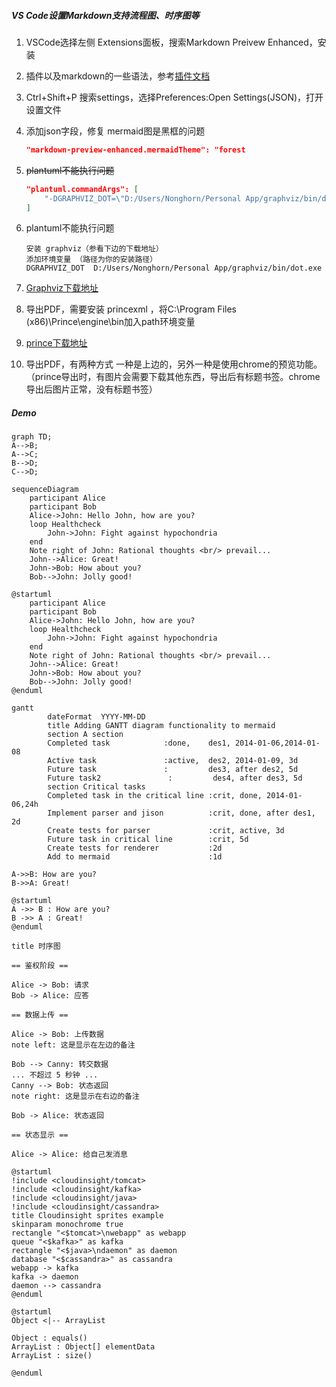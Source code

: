 ##### VS Code设置Markdown支持流程图、时序图等

1. VSCode选择左侧 Extensions面板，搜索Markdown Preivew Enhanced，安装

2. 插件以及markdown的一些语法，参考[插件文档](<https://shd101wyy.github.io/markdown-preview-enhanced/#/zh-cn/>)

3. Ctrl+Shift+P 搜索settings，选择Preferences:Open Settings(JSON)，打开设置文件

4. 添加json字段，修复 mermaid图是黑框的问题

   ```json
   "markdown-preview-enhanced.mermaidTheme": "forest
   ```

   

5. ~~plantuml不能执行问题~~ 

   ```json
   "plantuml.commandArgs": [
       "-DGRAPHVIZ_DOT=\"D:/Users/Nonghorn/Personal App/graphviz/bin/dot.exe\"",
   ]
   ```

6. plantuml不能执行问题

   ```
   安装 graphviz（参看下边的下载地址）
   添加环境变量 （路径为你的安装路径）
   DGRAPHVIZ_DOT  D:/Users/Nonghorn/Personal App/graphviz/bin/dot.exe
   ```

   

7. [Graphviz下载地址](<https://graphviz.gitlab.io/_pages/Download/Download_windows.html>)

8. 导出PDF，需要安装 princexml ，将C:\Program Files (x86)\Prince\engine\bin加入path环境变量

9. [prince下载地址](<https://www.princexml.com/download/>)

10. 导出PDF，有两种方式 一种是上边的，另外一种是使用chrome的预览功能。（prince导出时，有图片会需要下载其他东西，导出后有标题书签。chrome导出后图片正常，没有标题书签）



##### Demo

```mermaid
graph TD;
A-->B;
A-->C;
B-->D;
C-->D;
```


```mermaid 
sequenceDiagram
    participant Alice
    participant Bob
    Alice->John: Hello John, how are you?
    loop Healthcheck
        John->John: Fight against hypochondria
    end
    Note right of John: Rational thoughts <br/> prevail...
    John-->Alice: Great!
    John->Bob: How about you?
    Bob-->John: Jolly good!
```

```puml
@startuml
    participant Alice
    participant Bob
    Alice->John: Hello John, how are you?
    loop Healthcheck
        John->John: Fight against hypochondria
    end
    Note right of John: Rational thoughts <br/> prevail...
    John-->Alice: Great!
    John->Bob: How about you?
    Bob-->John: Jolly good!
@enduml
```

```mermaid
gantt
        dateFormat  YYYY-MM-DD
        title Adding GANTT diagram functionality to mermaid
        section A section
        Completed task            :done,    des1, 2014-01-06,2014-01-08
        Active task               :active,  des2, 2014-01-09, 3d
        Future task               :         des3, after des2, 5d
        Future task2               :         des4, after des3, 5d
        section Critical tasks
        Completed task in the critical line :crit, done, 2014-01-06,24h
        Implement parser and jison          :crit, done, after des1, 2d
        Create tests for parser             :crit, active, 3d
        Future task in critical line        :crit, 5d
        Create tests for renderer           :2d
        Add to mermaid                      :1d

```


```sequence {{theme="hand"}}
A->>B: How are you?
B->>A: Great!
```

```puml
@startuml
A ->> B : How are you?
B ->> A : Great!
@enduml
```


```puml
title 时序图

== 鉴权阶段 ==

Alice -> Bob: 请求
Bob -> Alice: 应答

== 数据上传 ==

Alice -> Bob: 上传数据
note left: 这是显示在左边的备注

Bob --> Canny: 转交数据
... 不超过 5 秒钟 ...
Canny --> Bob: 状态返回
note right: 这是显示在右边的备注

Bob -> Alice: 状态返回

== 状态显示 ==

Alice -> Alice: 给自己发消息
```

```puml
@startuml
!include <cloudinsight/tomcat>
!include <cloudinsight/kafka>
!include <cloudinsight/java>
!include <cloudinsight/cassandra>
title Cloudinsight sprites example
skinparam monochrome true
rectangle "<$tomcat>\nwebapp" as webapp
queue "<$kafka>" as kafka
rectangle "<$java>\ndaemon" as daemon
database "<$cassandra>" as cassandra
webapp -> kafka
kafka -> daemon
daemon --> cassandra
@enduml
```

```puml
@startuml
Object <|-- ArrayList

Object : equals()
ArrayList : Object[] elementData
ArrayList : size()

@enduml
```